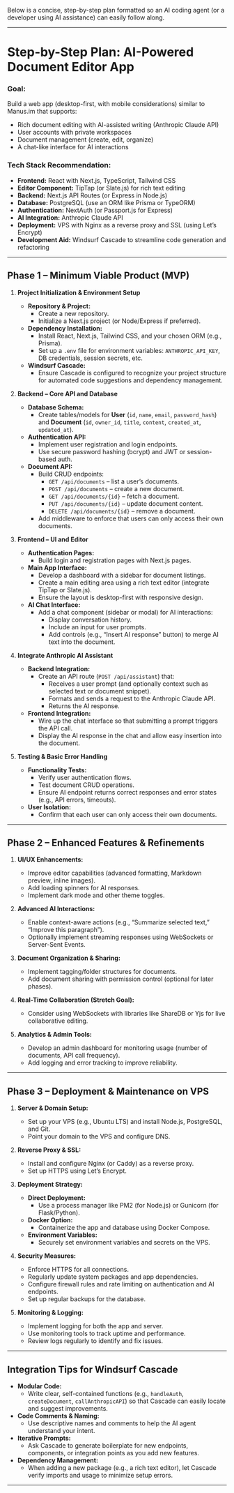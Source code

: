 Below is a concise, step-by-step plan formatted so an AI coding agent (or a developer using AI assistance) can easily follow along.

---

# Step-by-Step Plan: AI-Powered Document Editor App

### **Goal:**  
Build a web app (desktop-first, with mobile considerations) similar to Manus.im that supports:
- Rich document editing with AI-assisted writing (Anthropic Claude API)
- User accounts with private workspaces
- Document management (create, edit, organize)
- A chat-like interface for AI interactions

### **Tech Stack Recommendation:**  
- **Frontend:** React with Next.js, TypeScript, Tailwind CSS  
- **Editor Component:** TipTap (or Slate.js) for rich text editing  
- **Backend:** Next.js API Routes (or Express in Node.js)  
- **Database:** PostgreSQL (use an ORM like Prisma or TypeORM)  
- **Authentication:** NextAuth (or Passport.js for Express)  
- **AI Integration:** Anthropic Claude API  
- **Deployment:** VPS with Nginx as a reverse proxy and SSL (using Let’s Encrypt)  
- **Development Aid:** Windsurf Cascade to streamline code generation and refactoring

---

## **Phase 1 – Minimum Viable Product (MVP)**

1. **Project Initialization & Environment Setup**
   - **Repository & Project:**  
     - Create a new repository.
     - Initialize a Next.js project (or Node/Express if preferred).
   - **Dependency Installation:**  
     - Install React, Next.js, Tailwind CSS, and your chosen ORM (e.g., Prisma).
     - Set up a `.env` file for environment variables: `ANTHROPIC_API_KEY`, DB credentials, session secrets, etc.
   - **Windsurf Cascade:**  
     - Ensure Cascade is configured to recognize your project structure for automated code suggestions and dependency management.

2. **Backend – Core API and Database**
   - **Database Schema:**  
     - Create tables/models for **User** (`id`, `name`, `email`, `password_hash`) and **Document** (`id`, `owner_id`, `title`, `content`, `created_at`, `updated_at`).
   - **Authentication API:**  
     - Implement user registration and login endpoints.
     - Use secure password hashing (bcrypt) and JWT or session-based auth.
   - **Document API:**  
     - Build CRUD endpoints:
       - `GET /api/documents` – list a user’s documents.
       - `POST /api/documents` – create a new document.
       - `GET /api/documents/{id}` – fetch a document.
       - `PUT /api/documents/{id}` – update document content.
       - `DELETE /api/documents/{id}` – remove a document.
     - Add middleware to enforce that users can only access their own documents.

3. **Frontend – UI and Editor**
   - **Authentication Pages:**  
     - Build login and registration pages with Next.js pages.
   - **Main App Interface:**  
     - Develop a dashboard with a sidebar for document listings.
     - Create a main editing area using a rich text editor (integrate TipTap or Slate.js).
     - Ensure the layout is desktop-first with responsive design.
   - **AI Chat Interface:**  
     - Add a chat component (sidebar or modal) for AI interactions:
       - Display conversation history.
       - Include an input for user prompts.
       - Add controls (e.g., “Insert AI response” button) to merge AI text into the document.

4. **Integrate Anthropic AI Assistant**
   - **Backend Integration:**  
     - Create an API route (`POST /api/assistant`) that:
       - Receives a user prompt (and optionally context such as selected text or document snippet).
       - Formats and sends a request to the Anthropic Claude API.
       - Returns the AI response.
   - **Frontend Integration:**  
     - Wire up the chat interface so that submitting a prompt triggers the API call.
     - Display the AI response in the chat and allow easy insertion into the document.

5. **Testing & Basic Error Handling**
   - **Functionality Tests:**  
     - Verify user authentication flows.
     - Test document CRUD operations.
     - Ensure AI endpoint returns correct responses and error states (e.g., API errors, timeouts).
   - **User Isolation:**  
     - Confirm that each user can only access their own documents.

---

## **Phase 2 – Enhanced Features & Refinements**

1. **UI/UX Enhancements:**
   - Improve editor capabilities (advanced formatting, Markdown preview, inline images).
   - Add loading spinners for AI responses.
   - Implement dark mode and other theme toggles.
   
2. **Advanced AI Interactions:**
   - Enable context-aware actions (e.g., “Summarize selected text,” “Improve this paragraph”).
   - Optionally implement streaming responses using WebSockets or Server-Sent Events.

3. **Document Organization & Sharing:**
   - Implement tagging/folder structures for documents.
   - Add document sharing with permission control (optional for later phases).

4. **Real-Time Collaboration (Stretch Goal):**
   - Consider using WebSockets with libraries like ShareDB or Yjs for live collaborative editing.

5. **Analytics & Admin Tools:**
   - Develop an admin dashboard for monitoring usage (number of documents, API call frequency).
   - Add logging and error tracking to improve reliability.

---

## **Phase 3 – Deployment & Maintenance on VPS**

1. **Server & Domain Setup:**
   - Set up your VPS (e.g., Ubuntu LTS) and install Node.js, PostgreSQL, and Git.
   - Point your domain to the VPS and configure DNS.

2. **Reverse Proxy & SSL:**
   - Install and configure Nginx (or Caddy) as a reverse proxy.
   - Set up HTTPS using Let’s Encrypt.

3. **Deployment Strategy:**
   - **Direct Deployment:**  
     - Use a process manager like PM2 (for Node.js) or Gunicorn (for Flask/Python).
   - **Docker Option:**  
     - Containerize the app and database using Docker Compose.
   - **Environment Variables:**  
     - Securely set environment variables and secrets on the VPS.

4. **Security Measures:**
   - Enforce HTTPS for all connections.
   - Regularly update system packages and app dependencies.
   - Configure firewall rules and rate limiting on authentication and AI endpoints.
   - Set up regular backups for the database.

5. **Monitoring & Logging:**
   - Implement logging for both the app and server.
   - Use monitoring tools to track uptime and performance.
   - Review logs regularly to identify and fix issues.

---

## **Integration Tips for Windsurf Cascade**

- **Modular Code:**  
  - Write clear, self-contained functions (e.g., `handleAuth`, `createDocument`, `callAnthropicAPI`) so that Cascade can easily locate and suggest improvements.
- **Code Comments & Naming:**  
  - Use descriptive names and comments to help the AI agent understand your intent.
- **Iterative Prompts:**  
  - Ask Cascade to generate boilerplate for new endpoints, components, or integration points as you add new features.
- **Dependency Management:**  
  - When adding a new package (e.g., a rich text editor), let Cascade verify imports and usage to minimize setup errors.

---
